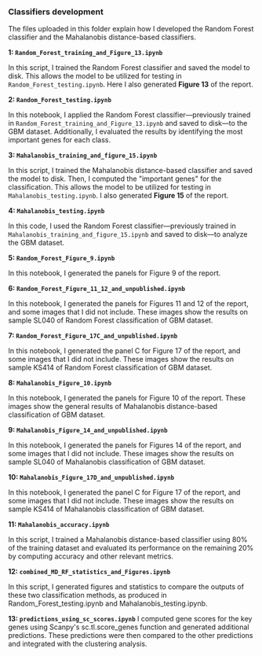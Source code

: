 ### Classifiers development

The files uploaded in this folder explain how I developed the Random Forest classifier and the Mahalanobis distance-based classifiers.

**1: `Random_Forest_training_and_Figure_13.ipynb`**

In this script, I trained the Random Forest classifier and saved the model to disk. This allows the model to be utilized for testing in `Random_Forest_testing.ipynb`. Here I also generated **Figure 13** of the report.

**2: `Random_Forest_testing.ipynb`**

In this notebook, I applied the Random Forest classifier—previously trained in `Random_Forest_training_and_Figure_13.ipynb` and saved to disk—to the GBM dataset. Additionally, I evaluated the results by identifying the most important genes for each class.

**3: `Mahalanobis_training_and_figure_15.ipynb`**

In this script, I trained the Mahalanobis distance-based classifier and saved the model to disk. Then, I computed the "important genes" for the classification. This allows the model to be utilized for testing in `Mahalanobis_testing.ipynb`. I also generated **Figure 15** of the report.


**4: `Mahalanobis_testing.ipynb`**

In this code, I used the Random Forest classifier—previously trained in `Mahalanobis_training_and_figure_15.ipynb` and saved to disk—to analyze the GBM dataset. 


**5: `Random_Forest_Figure_9.ipynb`**

In this notebook, I generated the panels for Figure 9 of the report.


**6: `Random_Forest_Figure_11_12_and_unpublished.ipynb`**

In this notebook, I generated the panels for Figures 11 and 12 of the report, and some images that I did not include. These images show the results on sample SL040 of Random Forest classification of GBM dataset.


**7: `Random_Forest_Figure_17C_and_unpublished.ipynb`**

In this notebook, I generated the panel C for Figure 17 of the report, and some images that I did not include. These images show the results on sample KS414 of Random Forest classification of GBM dataset.


**8: `Mahalanobis_Figure_10.ipynb`**

In this notebook, I generated the panels for Figure 10 of the report. These images show the general results of Mahalanobis distance-based classification of GBM dataset.


**9: `Mahalanobis_Figure_14_and_unpublished.ipynb`**

In this notebook, I generated the panels for Figures 14 of the report, and some images that I did not include. These images show the results on sample SL040 of Mahalanobis classification of GBM dataset.


**10: `Mahalanobis_Figure_17D_and_unpublished.ipynb`**

In this notebook, I generated the panel C for Figure 17 of the report, and some images that I did not include. These images show the results on sample KS414 of Mahalanobis classification of GBM dataset.


**11: `Mahalanobis_accuracy.ipynb`**

In this script, I trained a Mahalanobis distance-based classifier using 80% of the training dataset and evaluated its performance on the remaining 20% by computing accuracy and other relevant metrics.


**12: `combined_MD_RF_statistics_and_Figures.ipynb`**

In this script, I generated figures and statistics to compare the outputs of these two classification methods, as produced in Random_Forest_testing.ipynb and Mahalanobis_testing.ipynb.


**13: `predictions_using_sc_scores.ipynb`**
I computed gene scores for the key genes using Scanpy's sc.tl.score_genes function and generated additional predictions. These predictions were then compared to the other predictions and integrated with the clustering analysis.
